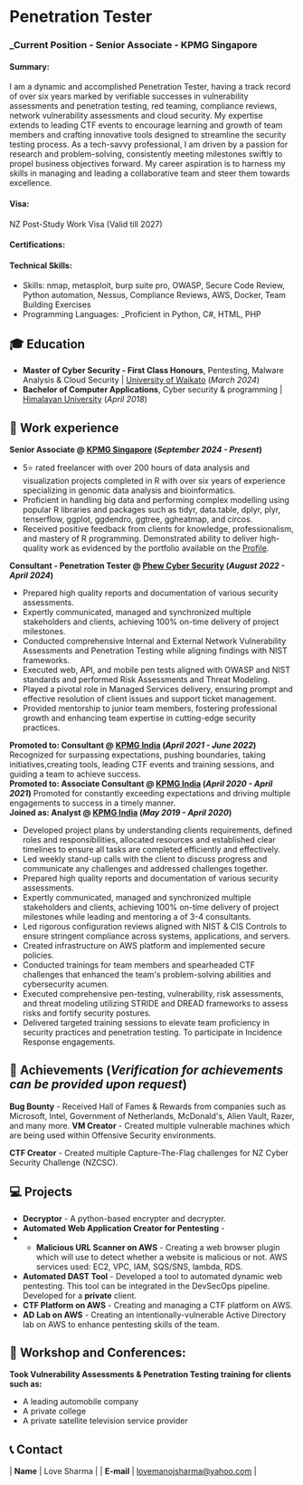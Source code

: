 # Penetration Tester
### _Current Position - Senior Associate - KPMG Singapore

#### Summary: 
I am a dynamic and accomplished Penetration Tester, having a track record of over six years marked by verifiable successes in vulnerability assessments and penetration testing, red teaming, compliance reviews, network vulnerability assessments and cloud security. My expertise extends to leading CTF events to encourage learning and growth of team members and crafting innovative tools designed to streamline the security testing process. As a tech-savvy professional, I am driven by a passion for research and problem-solving, consistently meeting milestones swiftly to propel business objectives forward. My career aspiration is to harness my skills in managing and leading a collaborative team and steer them towards excellence.

#### Visa:
NZ Post-Study Work Visa (Valid till 2027)

#### Certifications:


#### Technical Skills:

- Skills: nmap, metasploit, burp suite pro, OWASP, Secure Code Review, Python automation, Nessus, Compliance Reviews, AWS, Docker, Team Building Exercises
- Programming Languages: _Proficient in Python, C#, HTML, PHP
  
## 🎓 Education	  		
- **Master of Cyber Security - First Class Honours**, Pentesting, Malware Analysis & Cloud Security | <a href="https://waikato.ac.nz/" target="_blank">University of Waikato</a> (_March 2024_)	 			        		
- **Bachelor of Computer Applications**, Cyber security & programming | <a href="https://www.himalayanuniversity.com/" target="_blank">Himalayan University</a> (_April 2018_)
  
## 💼 Work experience 
**Senior Associate @ <a href="https://kpmg.com.sg/" target="_blank">KPMG Singapore</a> (_September 2024 - Present_)**
- 5⭐ rated freelancer with over 200 hours of data analysis and visualization projects completed in R with over six years of experience specializing in genomic data analysis and bioinformatics.
- Proficient in handling big data and performing complex modelling using popular R libraries and packages such as tidyr, data.table, dplyr, plyr, tenserflow, ggplot, ggdendro, ggtree, ggheatmap, and circos. 
- Received positive feedback from clients for knowledge, professionalism, and mastery of R programming. Demonstrated ability to deliver high-quality work as evidenced by the portfolio available on the <a href="https://www.fiverr.com/allanvictor_?public_mode=true" target="_blank">Profile</a>. 

**Consultant - Penetration Tester @ <a href="https://phew.co.nz/" target="_blank">Phew Cyber Security</a> (_August 2022 - April 2024_)**
- Prepared high quality reports and documentation of various security assessments.
- Expertly communicated, managed and synchronized multiple stakeholders and clients, achieving 100% on-time delivery of project milestones.
- Conducted comprehensive Internal and External Network Vulnerability Assessments and Penetration Testing while aligning findings with NIST frameworks.
- Executed web, API, and mobile pen tests aligned with OWASP and NIST standards and performed Risk Assessments and Threat Modeling.
- Played a pivotal role in Managed Services delivery, ensuring prompt and effective resolution of client issues and support ticket management.
- Provided mentorship to junior team members, fostering professional growth and enhancing team expertise in cutting-edge security practices.
  
**Promoted to: Consultant @ <a href="https://kpmg.com/in/en/home/services/advisory/cyber-security.html" target="_blank">KPMG India</a> (_April 2021 - June 2022_)**
Recognized for surpassing expectations, pushing boundaries, taking initiatives,creating tools, leading CTF events and training sessions, and guiding a team to achieve success. <br>
**Promoted to: Associate Consultant @ <a href="https://kpmg.com/in/en/home/services/advisory/cyber-security.html" target="_blank">KPMG India</a> (_April 2020 - April 2021_)**
Promoted for constantly exceeding expectations and driving multiple engagements to success in a timely manner. <br>
**Joined as: Analyst @ <a href="https://kpmg.com/in/en/home/services/advisory/cyber-security.html" target="_blank">KPMG India</a> (_May 2019  - April 2020_)**
- Developed project plans by understanding clients requirements, defined roles and responsibilities, allocated resources and established clear timelines to ensure all tasks are completed efficiently and effectively.
- Led weekly stand-up calls with the client to discuss progress and communicate any challenges and addressed challenges together.
- Prepared high quality reports and documentation of various security assessments.
- Expertly communicated, managed and synchronized multiple stakeholders and clients, achieving 100% on-time delivery of project milestones while leading and mentoring a of 3-4 consultants.
- Led rigorous configuration reviews aligned with NIST & CIS Controls to ensure stringent compliance across systems, applications, and servers.
- Created infrastructure on AWS platform and implemented secure policies.
- Conducted trainings for team members and spearheaded CTF challenges that enhanced the team's problem-solving abilities and cybersecurity acumen.
- Executed comprehensive pen-testing, vulnerability, risk assessments, and threat modeling utilizing STRIDE and DREAD frameworks to assess risks and fortify security postures.
- Delivered targeted training sessions to elevate team proficiency in security practices and penetration testing.
To participate in Incidence Response engagements.

## 🔬 Achievements (_Verification for achievements can be provided upon request_)
**Bug Bounty** - Received Hall of Fames & Rewards from companies such as Microsoft, Intel, Government of Netherlands, McDonald's, Alien Vault, Razer, and many more. 
**VM Creator** - Created multiple vulnerable machines which are being used within Offensive Security environments.
                
**CTF Creator** - Created multiple Capture-The-Flag challenges for NZ Cyber Security Challenge (NZCSC).
                 

## 💻 Projects
- **Decryptor** - A python-based encrypter and decrypter.
- **Automated Web Application Creator for Pentesting** -
- - **Malicious URL Scanner on AWS** - Creating a web browser plugin which will use to detect whether a website is malicious or not. AWS services used: EC2, VPC, IAM, SQS/SNS, lambda, RDS.
- **Automated DAST Tool** - Developed a tool to automated dynamic web pentesting. This tool can be integrated in the DevSecOps pipeline. Developed for a **private** client.
- **CTF Platform on AWS** - Creating and managing a CTF platform on AWS.
- **AD Lab on AWS** - Creating an intentionally-vulnerable Active Directory lab on AWS to enhance pentesting skills of the team.
  
## 🎤 Workshop and Conferences:
**Took Vulnerability Assessments & Penetration Testing training for clients such as:**
- A leading automobile company
- A private college
- A private satellite television service provider

## 📞 Contact

| **Name**   | Love Sharma | 
| **E-mail**   | <a href="mailto:lovemanojsharma@yahoo.com">lovemanojsharma@yahoo.com</a> | 

